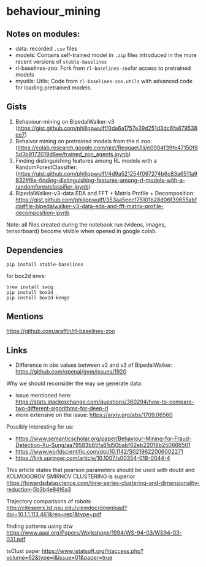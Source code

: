 # behaviour_mining

## Notes on modules:
- data: recorded `.csv` files
- models: Contains self-trained model in `.zip` files introduced in the more recent versions of `stable-baselines`
- rl-baselines-zoo: Fork from `rl-baselines-zoo`for access to pretrained models
- myutils: Utils; Code from `rl-baselines-zoo.utils` with advanced code for loading pretrained models.

## Gists

1. Behaviour-mining on BipedalWalker-v3 (https://gist.github.com/philippwulff/0da6a1757e39d251d3dc6fa879538ee7)
2. Behaivor mining on pretrained models from the rl zoo:(https://colab.research.google.com/gist/ReggaeUlli/e0904f39fe47150f85d3b9172019d6ee/trained_zoo_agents.ipynb)
3. Finding distinguishing features among RL models with a RandomForestClassifier: (https://gist.github.com/philippwulff/4d9a521254f097274b6c83a6511a9832#file-finding-distinguishing-features-among-rl-models-with-a-randomforestclassifier-ipynb)
4. BipedalWalker-v3-data EDA and FFT + Matrix Profile + Decomposition: https://gist.github.com/philippwulff/353aa5eec175101b28d06f39655abfda#file-bipedalwalker-v3-data-eda-and-fft-matrix-profile-decomposition-ipynb

Note: all files created during the notebook run (videos, images, tensorboard) become visible when opened in google colab.

## Dependencies

```
pip install stable-baselines
```

for box2d envs:
```
brew install swig
pip install box2d
pip install box2d-kengz
```

## Mentions

https://github.com/araffin/rl-baselines-zoo

## Links

- Difference in obs values between v2 and v3 of BipedalWalker: https://github.com/openai/gym/issues/1920

Why we should reconsider the way we generate data:
- issue mentioned here: https://stats.stackexchange.com/questions/360294/how-to-compare-two-different-algorithms-for-deep-rl
- more extensive on the issue: https://arxiv.org/abs/1709.06560

Possibly interesting for us:
- https://www.semanticscholar.org/paper/Behaviour-Mining-for-Fraud-Detection-Xu-Sung/aa79583b85fa81d50babf62eb22018b250666501
- https://www.worldscientific.com/doi/10.1142/S0219622006002271
- https://link.springer.com/article/10.1007/s00354-018-0044-4

This article states that pearson parameters should be used with doubt and KOLMOGOROV SMIRNOV CLUSTERING is superior
https://towardsdatascience.com/time-series-clustering-and-dimensionality-reduction-5b3b4e84f6a3

Trajectory comparisons of robots
http://citeseerx.ist.psu.edu/viewdoc/download?doi=10.1.1.113.461&rep=rep1&type=pdf

finding patterns using dtw
https://www.aaai.org/Papers/Workshops/1994/WS-94-03/WS94-03-031.pdf

tsClust paper
https://www.jstatsoft.org/htaccess.php?volume=62&type=i&issue=01&paper=true
